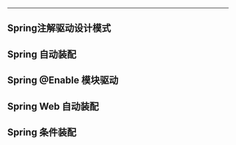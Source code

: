 
---
Spring注解驱动设计模式
---

## Spring 自动装配

## Spring @Enable 模块驱动

## Spring Web 自动装配

## Spring 条件装配
